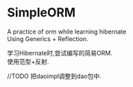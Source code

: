 # SimpleORM
A practice of orm while learning hibernate  
Using Generics + Reflection.


学习Hibernate时,尝试编写的简易ORM.  
使用范型+反射.

//TODO 把daoimpl调整到dao包中.
